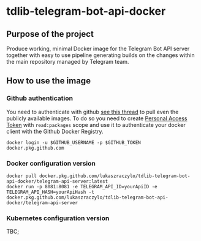# tdlib-telegram-bot-api-docker

## Purpose of the project
Produce working, minimal Docker image for the Telegram Bot API server together with easy
to use pipeline generating builds on the changes within the main repository managed by
Telegram team.

## How to use the image

### Github authentication
You need to authenticate with github [see this thread](https://github.community/t/docker-pull-from-public-github-package-registry-fail-with-no-basic-auth-credentials-error/16358/87) to pull even the publicly available images. To do so you need to create [Personal Access Token](https://github.com/settings/tokens/new) with `read:packages` scope and use it to authenticate your docker client with the Github Docker Registry.

```
docker login -u $GITHUB_USERNAME -p $GITHUB_TOKEN docker.pkg.github.com
```

### Docker configuration version

```
docker pull docker.pkg.github.com/lukaszraczylo/tdlib-telegram-bot-api-docker/telegram-api-server:latest
docker run -p 8081:8081 -e TELEGRAM_API_ID=yourApiID -e TELEGRAM_API_HASH=yourApiHash -t docker.pkg.github.com/lukaszraczylo/tdlib-telegram-bot-api-docker/telegram-api-server
```

### Kubernetes configuration version

TBC;
